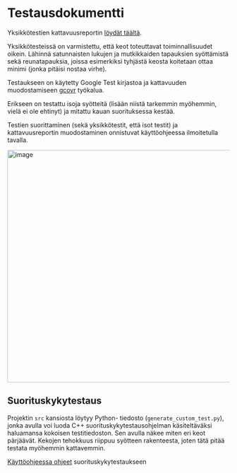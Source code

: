 # Testausdokumentti

Yksikkötestien kattavuusreportin [löydät täältä](https://app.codecov.io/gh/Yytsi/labcomp/tree/main/src).

Yksikkötesteissä on varmistettu, että keot toteuttavat toiminnallisuudet oikein.
Lähinnä satunnaisten lukujen ja mutkikkaiden tapauksien syöttämistä sekä reunatapauksia, joissa esimerkiksi
tyhjästä keosta koitetaan ottaa minimi (jonka pitäisi nostaa virhe).

Testaukseen on käytetty Google Test kirjastoa ja kattavuuden muodostamiseen [gcovr](https://gcovr.com/en/stable/) työkalua.

Erikseen on testattu isoja syötteitä (lisään niistä tarkemmin myöhemmin, vielä ei ole ehtinyt) ja mitattu kauan suorituksessa kestää.

Testien suorittaminen (sekä yksikkötestit, että isot testit) ja kattavuusreportin muodostaminen onnistuvat käyttöohjeessa ilmoitetulla tavalla.

<img width="526" alt="image" src="https://github.com/Yytsi/labcomp/assets/20990023/bf656605-de67-4118-8af1-b5f0d861110e">


## Suorituskykytestaus
Projektin `src` kansiosta löytyy Python- tiedosto (`generate_custom_test.py`), jonka avulla voi luoda C++ suorituskykytestausohjelman käsiteltäväksi haluamansa kokoisen testitiedoston. Sen avulla näkee miten eri keot pärjäävät. Kekojen tehokkuus riippuu syötteen rakenteesta, joten tätä pitää testata myöhemmin kattavemmin.

[Käyttöohjeessa ohjeet](https://github.com/Yytsi/labcomp/blob/main/dokumentaatio/kaytto-ohje.md) suorituskykytestaukseen
